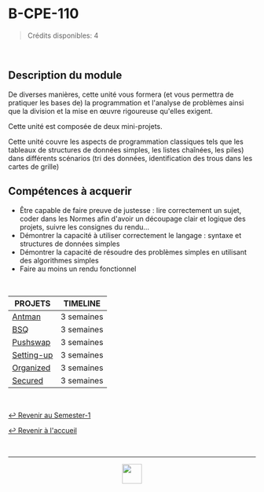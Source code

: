 # B-CPE-110

> Crédits disponibles: 4

<br>

## Description du module

De diverses manières, cette unité vous formera (et vous permettra de pratiquer les bases de) la programmation et l'analyse de problèmes ainsi que la division et la mise en œuvre rigoureuse qu'elles exigent.

Cette unité est composée de deux mini-projets.

Cette unité couvre les aspects de programmation classiques tels que les tableaux de structures de données simples, les listes chaînées, les piles) dans différents scénarios (tri des données, identification des trous dans les cartes de grille)

## Compétences à acquerir

- Être capable de faire preuve de justesse : lire correctement un sujet, coder dans les Normes afin d'avoir un découpage clair et logique des projets, suivre les consignes du rendu…
- Démontrer la capacité à utiliser correctement le langage : syntaxe et structures de données simples
- Démontrer la capacité de résoudre des problèmes simples en utilisant des algorithmes simples
- Faire au moins un rendu fonctionnel

<br>

<table align="center">
    <thead>
        <tr>
            <th>PROJETS</th>
            <th>TIMELINE</th>
        </tr>
    </thead>
    <tbody>
        <tr>
            <td><a href="https://github.com/Studio-17/Epitech-Subjects/tree/main/Semester-1/B-CPE-110/Antman">Antman</a></td>
            <td align="center">3 semaines</td>
        </tr>
        <tr>
            <td><a href="https://github.com/Studio-17/Epitech-Subjects/tree/main/Semester-1/B-CPE-110/BSQ">BSQ</a></td>
            <td align="center">3 semaines</td>
        </tr>
        <tr>
            <td><a href="https://github.com/Studio-17/Epitech-Subjects/tree/main/Semester-1/B-CPE-110/Pushswap">Pushswap</a></td>
            <td align="center">3 semaines</td>
        </tr>
        <tr>
            <td><a href="https://github.com/Studio-17/Epitech-Subjects/tree/main/Semester-1/B-CPE-110/Setting-up">Setting-up</a></td>
            <td align="center">3 semaines</td>
        </tr>
        <tr>
            <td><a href="https://github.com/Studio-17/Epitech-Subjects/tree/main/Semester-1/B-CPE-110/Organized">Organized</a></td>
            <td align="center">3 semaines</td>
        </tr>
        <tr>
            <td><a href="https://github.com/Studio-17/Epitech-Subjects/tree/main/Semester-1/B-CPE-110/Secured">Secured</a></td>
            <td align="center">3 semaines</td>
        </tr>
    </tbody>
</table>

<br>

[↩️ Revenir au Semester-1](https://github.com/Studio-17/Epitech-Subjects/tree/main/Semester-1)

[↩️ Revenir à l'accueil](https://github.com/Studio-17/Epitech-Subjects)

<br>

---

<div align="center">

<a href="https://github.com/Studio-17" target="_blank"><img src="../../voc17.gif" width="40"></a>

</div>
